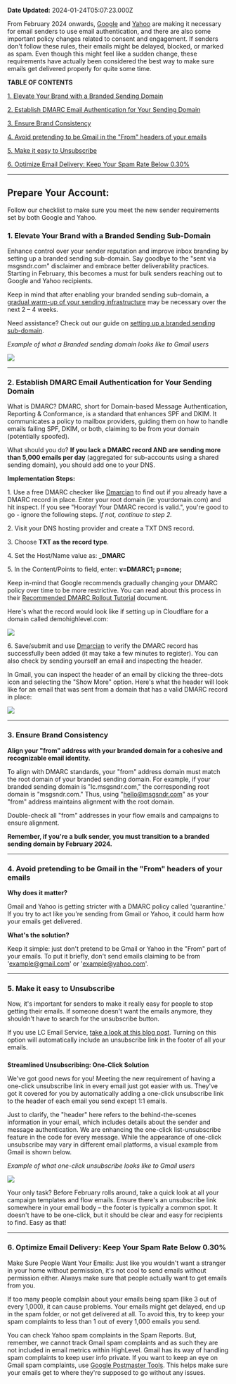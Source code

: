 **Date Updated:** 2024-01-24T05:07:23.000Z

From February 2024 onwards, [Google](https://blog.google/products/gmail/gmail-security-authentication-spam-protection/) and [Yahoo](https://blog.postmaster.yahooinc.com/post/730172167494483968/more-secure-less-spam) are making it necessary for email senders to use email authentication, and there are also some important policy changes related to consent and engagement. If senders don't follow these rules, their emails might be delayed, blocked, or marked as spam. Even though this might feel like a sudden change, these requirements have actually been considered the best way to make sure emails get delivered properly for quite some time.

  
**TABLE OF CONTENTS**

  
[1\. Elevate Your Brand with a Branded Sending Domain](#1.-Elevate-Your-Brand-with-a-Branded-Sending-Domain)

[2\. Establish DMARC Email Authentication for Your Sending Domain](#2.-Establish-DMARC-Email-Authentication-for-Your-Sending-Domain)

[3\. Ensure Brand Consistency](#3.-Ensure-Brand-Consistency)

[4\. Avoid pretending to be Gmail in the "From" headers of your emails](#4.-Avoid-pretending-to-be-Gmail-in-the-)

[5\. Make it easy to Unsubscribe](#5.-Make-it-easy-to-Unsubscribe)

[6\. Optimize Email Delivery: Keep Your Spam Rate Below 0.30%](#6.-Optimize-Email-Delivery%3A-Keep-Your-Spam-Rate-Below-0.30%)

---

## **Prepare Your Account:**

Follow our checklist to make sure you meet the new sender requirements set by both Google and Yahoo.

  
### **1\. Elevate Your Brand with a Branded Sending Sub-Domain**

Enhance control over your sender reputation and improve inbox branding by setting up a branded sending sub-domain. Say goodbye to the "sent via msgsndr.com" disclaimer and embrace better deliverability practices. Starting in February, this becomes a must for bulk senders reaching out to Google and Yahoo recipients. 

  
Keep in mind that after enabling your branded sending sub-domain, a [gradual warm-up of your sending infrastructure](https://help.gohighlevel.com/en/support/solutions/articles/155000001021) may be necessary over the next 2 – 4 weeks. 

  
Need assistance? Check out our guide on [setting up a branded sending sub-domain](https://help.gohighlevel.com/en/support/solutions/articles/48001226115).

  
_Example of what a Branded sending domain looks like to Gmail users_

![](https://s3.amazonaws.com/cdn.freshdesk.com/data/helpdesk/attachments/production/155016475064/original/8uoY_YI_Ye80dKWg-qd3wzOmdMQ_2y8xrQ.png?1704091630)

  
---

### **2\. Establish DMARC Email Authentication for Your Sending Domain**

  
What is DMARC? DMARC, short for Domain-based Message Authentication, Reporting & Conformance, is a standard that enhances SPF and DKIM. It communicates a policy to mailbox providers, guiding them on how to handle emails failing SPF, DKIM, or both, claiming to be from your domain (potentially spoofed).

  
What should you do? **If you lack a DMARC record AND are** **sending more than 5,000 emails per day** (aggregated for sub-accounts using a shared sending domain), you should add one to your DNS. 

  
**Implementation Steps:**

1\. Use a free DMARC checker like [Dmarcian](https://dmarcian.com/dmarc-inspector/) to find out if you already have a DMARC record in place. Enter your root domain (ie: yourdomain.com) and hit inspect. If you see "Hooray! Your DMARC record is valid.", you're good to go - ignore the following steps. _If not, continue to step 2\._ 

2\. Visit your DNS hosting provider and create a TXT DNS record.

3\. Choose **TXT as the record type**.

4\. Set the Host/Name value as: **\_DMARC** 

5\. In the Content/Points to field, enter: **v=DMARC1; p=none;**

  
Keep in-mind that Google recommends gradually changing your DMARC policy over time to be more restrictive. You can read about this process in their [Recommended DMARC Rollout Tutorial](https://support.google.com/a/answer/10032473?hl=en) document.

  
Here's what the record would look like if setting up in Cloudflare for a domain called demohighlevel.com:

  
![](https://s3.amazonaws.com/cdn.freshdesk.com/data/helpdesk/attachments/production/155016936712/original/q2kS5_X1ohoU4kk0xYGq4P5jK9p8K-aKww.png?1704484436)

  
6\. Save/submit and use [Dmarcian](https://dmarcian.com/dmarc-inspector/) to verify the DMARC record has successfully been added (it may take a few minutes to register). You can also check by sending yourself an email and inspecting the header. 

  
In Gmail, you can inspect the header of an email by clicking the three-dots icon and selecting the "Show More" option. Here's what the header will look like for an email that was sent from a domain that has a valid DMARC record in place:

![](https://s3.amazonaws.com/cdn.freshdesk.com/data/helpdesk/attachments/production/155016475267/original/LsZGJkzJ7Xz7bQ8lNqMeRAK0HeLAWQ5J2Q.png?1704091825)

---

### **3\. Ensure Brand Consistency**

**Align your "from" address with your branded domain for a cohesive and recognizable email identity.**

  
To align with DMARC standards, your "from" address domain must match the root domain of your branded sending domain. For example, if your branded sending domain is "lc.msgsndr.com," the corresponding root domain is "msgsndr.com." Thus, using "hello@msgsndr.com" as your "from" address maintains alignment with the root domain.

  
Double-check all "from" addresses in your flow emails and campaigns to ensure alignment. 

  
**Remember, if you're a bulk sender, you must transition to a branded sending domain by February 2024.**

---

### **4\. Avoid pretending to be Gmail in the "From" headers of your emails**

  
**Why does it matter?** 

Gmail and Yahoo is getting stricter with a DMARC policy called 'quarantine.' If you try to act like you're sending from Gmail or Yahoo, it could harm how your emails get delivered.

  
**What's the solution?** 

Keep it simple: just don't pretend to be Gmail or Yahoo in the "From" part of your emails. To put it briefly, don't send emails claiming to be from 'example@gmail.com' or 'example@yahoo.com'.

---

### **5\. Make it easy to Unsubscribe**

  
Now, it's important for senders to make it really easy for people to stop getting their emails. If someone doesn't want the emails anymore, they shouldn't have to search for the unsubscribe button.

  
If you use LC Email Service, [take a look at this blog post](https://help.gohighlevel.com/en/support/solutions/articles/48001225534). Turning on this option will automatically include an unsubscribe link in the footer of all your emails.

###   

**Streamlined Unsubscribing: One-Click Solution**

  
We've got good news for you! Meeting the new requirement of having a one-click unsubscribe link in every email just got easier with us. They've got it covered for you by automatically adding a one-click unsubscribe link to the header of each email you send except 1:1 emails.

  
Just to clarify, the "header" here refers to the behind-the-scenes information in your email, which includes details about the sender and message authentication. We are enhancing the one-click list-unsubscribe feature in the code for every message. While the appearance of one-click unsubscribe may vary in different email platforms, a visual example from Gmail is shown below.

  
_Example of what one-click unsubscribe looks like to Gmail users_

![](https://s3.amazonaws.com/cdn.freshdesk.com/data/helpdesk/attachments/production/155016474638/original/4ZRftmRvW6v6Gh8vyGsD0TvQrLh7a_UcVA.png?1704090848)

  
Your only task? Before February rolls around, take a quick look at all your campaign templates and flow emails. Ensure there's an unsubscribe link somewhere in your email body – the footer is typically a common spot. It doesn't have to be one-click, but it should be clear and easy for recipients to find. Easy as that!

---

### **6\. Optimize Email Delivery: Keep Your Spam Rate Below 0.30%**

Make Sure People Want Your Emails: Just like you wouldn't want a stranger in your home without permission, it's not cool to send emails without permission either. Always make sure that people actually want to get emails from you.

  
If too many people complain about your emails being spam (like 3 out of every 1,000), it can cause problems. Your emails might get delayed, end up in the spam folder, or not get delivered at all. To avoid this, try to keep your spam complaints to less than 1 out of every 1,000 emails you send.

  
You can check Yahoo spam complaints in the Spam Reports. But, remember, we cannot track Gmail spam complaints and as such they are not included in email metrics within HighLevel. Gmail has its way of handling spam complaints to keep user info private. If you want to keep an eye on Gmail spam complaints, use [Google Postmaster Tools](https://www.gmail.com/postmaster/). This helps make sure your emails get to where they're supposed to go without any issues.